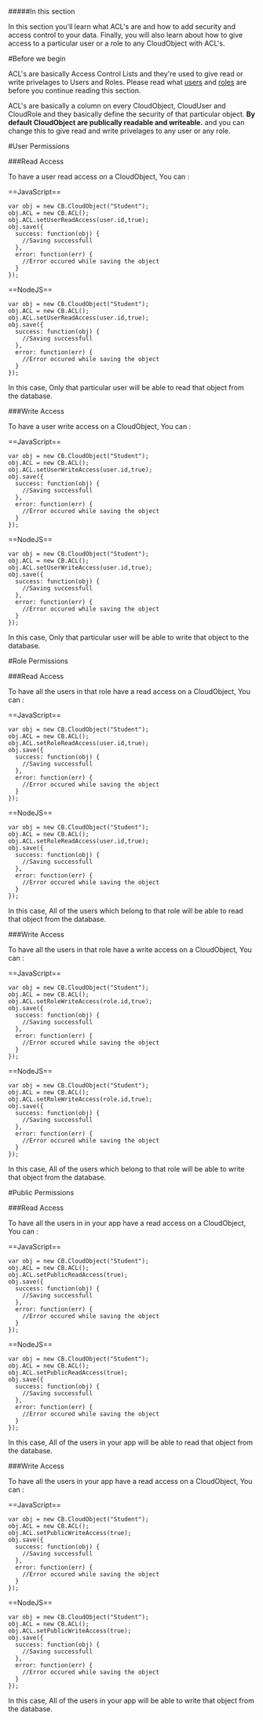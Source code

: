 #####In this section

In this section you'll learn what ACL's are and how to add security and access control to your data. Finally, you will also learn about how to give access to a particular user or a role to any CloudObject with ACL's. 

#Before we begin

ACL's are basically Access Control Lists and they're used to give read or write privelages to Users and Roles. Please read what [users]() and [roles]() are before you continue reading this section.

ACL's are basically a column on every CloudObject, CloudUser and CloudRole and they basically define the security of that particular object. **By default CloudObject are publically readable and writeable.** and you can change this to give read and write privelages to any user or any role. 

#User Permissions

###Read Access

To have a user read access on a CloudObject, You can : 

==JavaScript==
```
var obj = new CB.CloudObject("Student");
obj.ACL = new CB.ACL();
obj.ACL.setUserReadAccess(user.id,true);
obj.save({
  success: function(obj) {
  	//Saving successfull
  },
  error: function(err) {
  	//Error occured while saving the object
  }
});
```

==NodeJS==
```
var obj = new CB.CloudObject("Student");
obj.ACL = new CB.ACL();
obj.ACL.setUserReadAccess(user.id,true);
obj.save({
  success: function(obj) {
  	//Saving successfull
  },
  error: function(err) {
  	//Error occured while saving the object
  }
});
```

In this case, Only that particular user will be able to read that object from the database. 


###Write Access

To have a user write access on a CloudObject, You can : 

==JavaScript==
```
var obj = new CB.CloudObject("Student");
obj.ACL = new CB.ACL();
obj.ACL.setUserWriteAccess(user.id,true);
obj.save({
  success: function(obj) {
  	//Saving successfull
  },
  error: function(err) {
  	//Error occured while saving the object
  }
});
```

==NodeJS==
```
var obj = new CB.CloudObject("Student");
obj.ACL = new CB.ACL();
obj.ACL.setUserWriteAccess(user.id,true);
obj.save({
  success: function(obj) {
  	//Saving successfull
  },
  error: function(err) {
  	//Error occured while saving the object
  }
});
```

In this case, Only that particular user will be able to write that object to the database.

#Role Permissions

###Read Access

To have all the users in that role have a read access on a CloudObject, You can : 

==JavaScript==
```
var obj = new CB.CloudObject("Student");
obj.ACL = new CB.ACL();
obj.ACL.setRoleReadAccess(user.id,true);
obj.save({
  success: function(obj) {
  	//Saving successfull
  },
  error: function(err) {
  	//Error occured while saving the object
  }
});
```

==NodeJS==
```
var obj = new CB.CloudObject("Student");
obj.ACL = new CB.ACL();
obj.ACL.setRoleReadAccess(user.id,true);
obj.save({
  success: function(obj) {
  	//Saving successfull
  },
  error: function(err) {
  	//Error occured while saving the object
  }
});
```

In this case, All of the users which belong to that role will be able to read that object from the database. 


###Write Access

To have all the users in that role have a write access on a CloudObject, You can : 

==JavaScript==
```
var obj = new CB.CloudObject("Student");
obj.ACL = new CB.ACL();
obj.ACL.setRoleWriteAccess(role.id,true);
obj.save({
  success: function(obj) {
  	//Saving successfull
  },
  error: function(err) {
  	//Error occured while saving the object
  }
});
```

==NodeJS==
```
var obj = new CB.CloudObject("Student");
obj.ACL = new CB.ACL();
obj.ACL.setRoleWriteAccess(role.id,true);
obj.save({
  success: function(obj) {
  	//Saving successfull
  },
  error: function(err) {
  	//Error occured while saving the object
  }
});
```

In this case, All of the users which belong to that role will be able to write that object from the database. 

#Public Permissions

###Read Access

To have all the users in in your app have a read access on a CloudObject, You can : 

==JavaScript==
```
var obj = new CB.CloudObject("Student");
obj.ACL = new CB.ACL();
obj.ACL.setPublicReadAccess(true);
obj.save({
  success: function(obj) {
  	//Saving successfull
  },
  error: function(err) {
  	//Error occured while saving the object
  }
});
```

==NodeJS==
```
var obj = new CB.CloudObject("Student");
obj.ACL = new CB.ACL();
obj.ACL.setPublicReadAccess(true);
obj.save({
  success: function(obj) {
  	//Saving successfull
  },
  error: function(err) {
  	//Error occured while saving the object
  }
});
```

In this case, All of the users in your app will be able to read that object from the database. 


###Write Access

To have all the users in your app have a read access on a CloudObject, You can : 

==JavaScript==
```
var obj = new CB.CloudObject("Student");
obj.ACL = new CB.ACL();
obj.ACL.setPublicWriteAccess(true);
obj.save({
  success: function(obj) {
  	//Saving successfull
  },
  error: function(err) {
  	//Error occured while saving the object
  }
});
```

==NodeJS==
```
var obj = new CB.CloudObject("Student");
obj.ACL = new CB.ACL();
obj.ACL.setPublicWriteAccess(true);
obj.save({
  success: function(obj) {
  	//Saving successfull
  },
  error: function(err) {
  	//Error occured while saving the object
  }
});
```

In this case, All of the users in your app will be able to write that object from the database. 